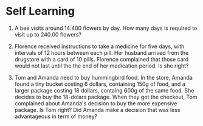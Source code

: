 # Self Learning

1. A bee visits around 14.400 flowers by day. How many days is required to visit up to 240.00 flowers?

2. Florence received instructions to take a medicine for five days, with intervals of 12 hours between each pill. Her husband arrived from the drugstore with a card of 10 pills. Florence complained that those card would not last until the the end of  her medication period. Is she right?

3. Tom and Amanda need to buy hummingbird food. In the store, Amanda found a tiny bucket costing 6 dollars, containing 150g of food, and a larger package costing 18 dollars, containg 600g of the same food. She decides to buy the 18-dolars package. When they got  the checkout, Tom complained about Amanda's decision to buy the more expensive package. Is Tom right? Did Amanda make a decision that was less advantageous in term of money?
